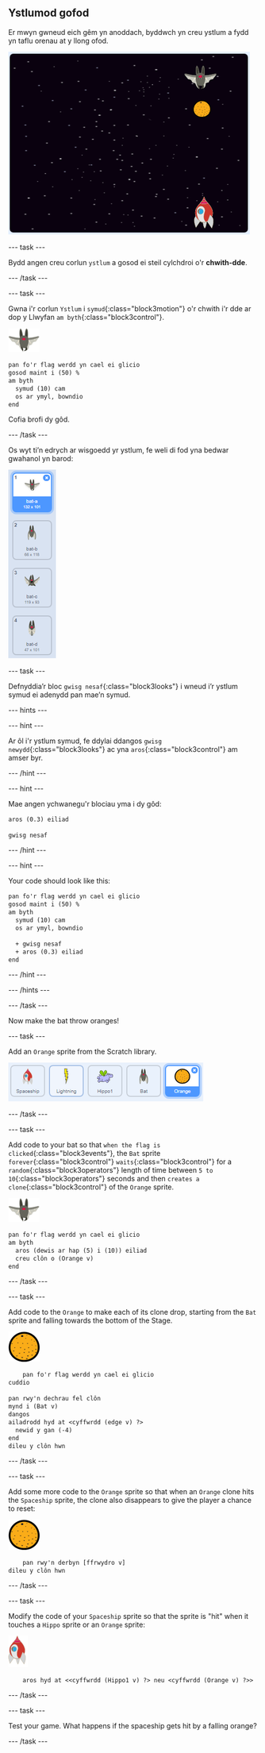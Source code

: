## Ystlumod gofod

Er mwyn gwneud eich gêm yn anoddach, byddwch yn creu ystlum a fydd yn taflu orenau at y llong ofod.

![ystlum yn taflu oren at y llong ofod](images/bat-oranges.png)

\--- task \---

Bydd angen creu corlun `ystlum` a gosod ei steil cylchdroi o'r **chwith-dde**.

\--- /task \---

\--- task \---

Gwna i'r corlun `Ystlum` i `symud`{:class="block3motion"} o'r chwith i'r dde ar dop y Llwyfan `am byth`{:class="block3control"}.

![corlun ystlum](images/bat-sprite.png)

```blocks3
pan fo'r flag werdd yn cael ei glicio
gosod maint i (50) %
am byth 
  symud (10) cam
  os ar ymyl, bowndio
end
```

Cofia brofi dy gôd.

\--- /task \---

Os wyt ti’n edrych ar wisgoedd yr ystlum, fe weli di fod yna bedwar gwahanol yn barod:

![sgrinlun](images/invaders-bat-costume.png)

\--- task \---

Defnyddia’r bloc `gwisg nesaf`{:class="block3looks"} i wneud i’r ystlum symud ei adenydd pan mae’n symud.

\--- hints \---

\--- hint \---

Ar ôl i'r ystlum symud, fe ddylai ddangos `gwisg newydd`{:class="block3looks"} ac yna `aros`{:class="block3control"} am amser byr.

\--- /hint \---

\--- hint \---

Mae angen ychwanegu'r blociau yma i dy gôd:

```blocks3
aros (0.3) eiliad

gwisg nesaf
```

\--- /hint \---

\--- hint \---

Your code should look like this:

```blocks3
pan fo'r flag werdd yn cael ei glicio
gosod maint i (50) %
am byth 
  symud (10) cam
  os ar ymyl, bowndio

  + gwisg nesaf
  + aros (0.3) eiliad
end
```

\--- /hint \---

\--- /hints \---

\--- /task \---

Now make the bat throw oranges!

\--- task \---

Add an `Orange` sprite from the Scratch library.

![screenshot](images/invaders-orange.png)

\--- /task \---

\--- task \---

Add code to your bat so that `when the flag is clicked`{:class="block3events"}, the `Bat` sprite `forever`{:class="block3control"} `waits`{:class="block3control"} for a `random`{:class="block3operators"} length of time between `5 to 10`{:class="block3operators"} seconds and then `creates a clone`{:class="block3control"} of the `Orange` sprite.

![bat sprite](images/bat-sprite.png)

```blocks3
pan fo'r flag werdd yn cael ei glicio
am byth 
  aros (dewis ar hap (5) i (10)) eiliad
  creu clôn o (Orange v)
end
```

\--- /task \---

\--- task \---

Add code to the `Orange` to make each of its clone drop, starting from the `Bat` sprite and falling towards the bottom of the Stage.

![orange sprite](images/orange-sprite.png)

```blocks3
    pan fo'r flag werdd yn cael ei glicio
cuddio

pan rwy'n dechrau fel clôn
mynd i (Bat v)
dangos
ailadrodd hyd at <cyffwrdd (edge v) ?> 
  newid y gan (-4)
end
dileu y clôn hwn
```

\--- /task \---

\--- task \---

Add some more code to the `Orange` sprite so that when an `Orange` clone hits the `Spaceship` sprite, the clone also disappears to give the player a chance to reset:

![orange sprite](images/orange-sprite.png)

```blocks3
    pan rwy'n derbyn [ffrwydro v]
dileu y clôn hwn
```

\--- /task \---

\--- task \---

Modify the code of your `Spaceship` sprite so that the sprite is "hit" when it touches a `Hippo` sprite or an `Orange` sprite:

![rocket sprite](images/rocket-sprite.png)

```blocks3
    aros hyd at <<cyffwrdd (Hippo1 v) ?> neu <cyffwrdd (Orange v) ?>>
```

\--- /task \---

\--- task \---

Test your game. What happens if the spaceship gets hit by a falling orange?

\--- /task \---